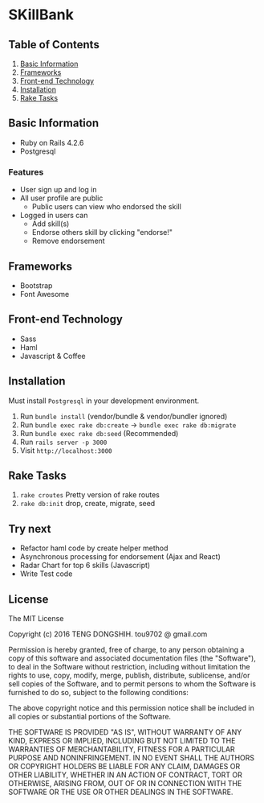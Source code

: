 # SKillBank

## Table of Contents

1. [Basic Information](#basic-information)
1. [Frameworks](#Frameworks)
1. [Front-end Technology](#front-end-technology)
1. [Installation](#installation)
1. [Rake Tasks](#rake-tasks)

## Basic Information

- Ruby on Rails 4.2.6
- Postgresql

### Features

- User sign up and log in
- All user profile are public
  - Public users can view who endorsed the skill
- Logged in users can
  - Add skill(s)
  - Endorse others skill by clicking "endorse!"
  - Remove endorsement

## Frameworks

- Bootstrap
- Font Awesome

## Front-end Technology

- Sass
- Haml
- Javascript & Coffee

## Installation

Must install `Postgresql` in your development environment.

1. Run `bundle install` (vendor/bundle & vendor/bundler ignored)
1. Run `bundle exec rake db:create` -> `bundle exec rake db:migrate`
1. Run `bundle exec rake db:seed` (Recommended)
1. Run `rails server -p 3000`
1. Visit `http://localhost:3000`

## Rake Tasks

1. `rake croutes` Pretty version of rake routes
1. `rake db:init` drop, create, migrate, seed

## Try next

- Refactor haml code by create helper method
- Asynchronous processing for endorsement (Ajax and React)
- Radar Chart for top 6 skills (Javascript)
- Write Test code


## License
The MIT License

Copyright (c) 2016 TENG DONGSHIH. tou9702 @ gmail.com

Permission is hereby granted, free of charge, to any person obtaining a copy
of this software and associated documentation files (the "Software"), to deal
in the Software without restriction, including without limitation the rights
to use, copy, modify, merge, publish, distribute, sublicense, and/or sell
copies of the Software, and to permit persons to whom the Software is
furnished to do so, subject to the following conditions:

The above copyright notice and this permission notice shall be included in
all copies or substantial portions of the Software.

THE SOFTWARE IS PROVIDED "AS IS", WITHOUT WARRANTY OF ANY KIND, EXPRESS OR
IMPLIED, INCLUDING BUT NOT LIMITED TO THE WARRANTIES OF MERCHANTABILITY,
FITNESS FOR A PARTICULAR PURPOSE AND NONINFRINGEMENT. IN NO EVENT SHALL THE
AUTHORS OR COPYRIGHT HOLDERS BE LIABLE FOR ANY CLAIM, DAMAGES OR OTHER
LIABILITY, WHETHER IN AN ACTION OF CONTRACT, TORT OR OTHERWISE, ARISING FROM,
OUT OF OR IN CONNECTION WITH THE SOFTWARE OR THE USE OR OTHER DEALINGS IN
THE SOFTWARE.
